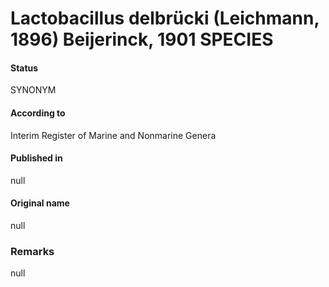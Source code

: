 # Lactobacillus delbrücki (Leichmann, 1896) Beijerinck, 1901 SPECIES

#### Status
SYNONYM

#### According to
Interim Register of Marine and Nonmarine Genera

#### Published in
null

#### Original name
null

### Remarks
null